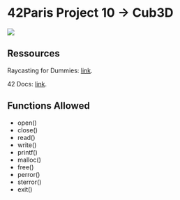 
<h1><strong>42Paris Project 10 -> Cub3D</strong></h1>

<img
  src="https://www.pexels.com/fr-fr/photo/cartouches-de-jeu-1373100/">
<main>

<h2><strong>Ressources</strong></h2>

  <p>Raycasting for Dummies: <a
  href="https://guy-grave.developpez.com/tutoriels/jeux/doom-wolfenstein-raycasting/">link</a>.
  </p>
  <p>42 Docs: <a
  href="https://harm-smits.github.io/42docs/projects/cub3d">link</a>.
  </p>

<h2><strong>Functions Allowed</strong></h2>
<ul>
    <li>open()</li>
    <li>close()</li>
    <li>read()</li>
    <li>write()</li>
    <li>printf()</li>
    <li>malloc()</li>
    <li>free()</li>
    <li>perror()</li>
    <li>sterror()</li>
    <li>exit()</li>
  </ul>

  </main>